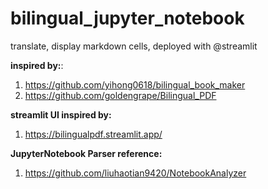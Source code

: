 # bilingual_jupyter_notebook

translate, display markdown cells, deployed with @streamlit

**inspired by:**:

1. https://github.com/yihong0618/bilingual_book_maker
2. https://github.com/goldengrape/Bilingual_PDF


**streamlit UI inspired by:**

1. https://bilingualpdf.streamlit.app/

**JupyterNotebook Parser reference:**

1. https://github.com/liuhaotian9420/NotebookAnalyzer